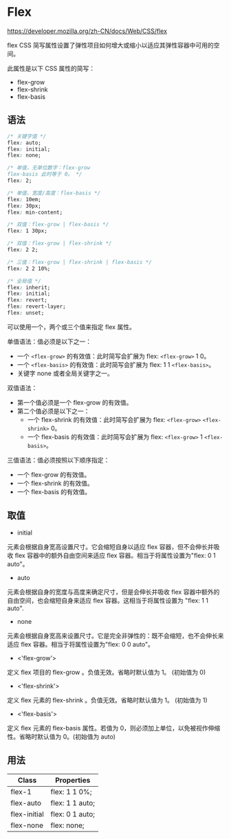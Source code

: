 # Flex

<https://developer.mozilla.org/zh-CN/docs/Web/CSS/flex>

flex CSS 简写属性设置了弹性项目如何增大或缩小以适应其弹性容器中可用的空间。

此属性是以下 CSS 属性的简写：

- flex-grow
- flex-shrink
- flex-basis

## 语法

```css
/* 关键字值 */
flex: auto;
flex: initial;
flex: none;

/* 单值，无单位数字：flex-grow
flex-basis 此时等于 0。 */
flex: 2;

/* 单值，宽度/高度：flex-basis */
flex: 10em;
flex: 30px;
flex: min-content;

/* 双值：flex-grow | flex-basis */
flex: 1 30px;

/* 双值：flex-grow | flex-shrink */
flex: 2 2;

/* 三值：flex-grow | flex-shrink | flex-basis */
flex: 2 2 10%;

/* 全局值 */
flex: inherit;
flex: initial;
flex: revert;
flex: revert-layer;
flex: unset;
```

可以使用一个，两个或三个值来指定 flex 属性。

单值语法：值必须是以下之一：

- 一个 `<flex-grow>` 的有效值：此时简写会扩展为 flex: `<flex-grow>` 1 0。
- 一个 `<flex-basis>` 的有效值：此时简写会扩展为 flex: 1 1 `<flex-basis>`。
- 关键字 none 或者全局关键字之一。

双值语法：

- 第一个值必须是一个 flex-grow 的有效值。
- 第二个值必须是以下之一：
  - 一个 flex-shrink 的有效值：此时简写会扩展为 flex: `<flex-grow>` `<flex-shrink>` 0。
  - 一个 flex-basis 的有效值：此时简写会扩展为 flex: `<flex-grow>` 1 `<flex-basis>`。

三值语法：值必须按照以下顺序指定：

- 一个 flex-grow 的有效值。
- 一个 flex-shrink 的有效值。
- 一个 flex-basis 的有效值。

## 取值

- initial

元素会根据自身宽高设置尺寸。它会缩短自身以适应 flex 容器，但不会伸长并吸收 flex 容器中的额外自由空间来适应 flex 容器。相当于将属性设置为"flex: 0 1 auto"。

- auto

元素会根据自身的宽度与高度来确定尺寸，但是会伸长并吸收 flex 容器中额外的自由空间，也会缩短自身来适应 flex 容器。这相当于将属性设置为 "flex: 1 1 auto".

- none

元素会根据自身宽高来设置尺寸。它是完全非弹性的：既不会缩短，也不会伸长来适应 flex 容器。相当于将属性设置为"flex: 0 0 auto"。

- <'flex-grow'>

定义 flex 项目的 flex-grow 。负值无效。省略时默认值为 1。 (初始值为 0)

- <'flex-shrink'>

定义 flex 元素的 flex-shrink 。负值无效。省略时默认值为 1。 (初始值为 1)

- <'flex-basis'>

定义 flex 元素的 flex-basis 属性。若值为 0，则必须加上单位，以免被视作伸缩性。省略时默认值为 0。(初始值为 auto)

## 用法

| Class        | Properties      |
| ------------ | --------------- |
| flex-1       | flex: 1 1 0%;   |
| flex-auto    | flex: 1 1 auto; |
| flex-initial | flex: 0 1 auto; |
| flex-none    | flex: none;     |
